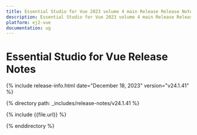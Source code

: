 ```yaml
---
title: Essential Studio for Vue 2023 volume 4 main Release Release Notes  
description: Essential Studio for Vue 2023 volume 4 main Release Release Notes  
platform: ej2-vue
documentation: ug
---
```


# Essential Studio for Vue  Release Notes  

{% include release-info.html date="December 18, 2023"  version="v24.1.41" %} 

{% directory path: _includes/release-notes/v24.1.41 %}

{% include {{file.url}} %}

{% enddirectory %}